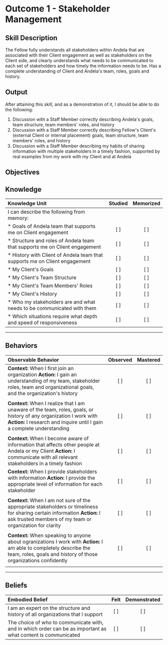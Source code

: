 # Outcome 1 - Stakeholder Management

**Skill Description**
----------
The Fellow fully understands all stakeholders within Andela that are associated with their Client engagement as well as stakeholders on the Client side, and clearly understands what needs to be communicated to each set of stakeholders and how timely the information needs to be.  Has a complete understanding of Client and Andela's team, roles, goals and history.


**Output**
----------
After attaining this skill, and as a demonstration of it, I should be able to do the following:

1. Discussion with a Staff Member correctly describing Andela's goals, team structure, team members' roles, and history
2. Discussion with a Staff Member correctly describing Fellow's Client's (external Client or internal placement) goals, team structure, team members' roles, and history
3. Discussion with a Staff Member describing my habits of sharing information with multiple stakeholders in a timely fashion, supported by real examples from my work with my Client and at Andela


**Objectives**
----------
## **Knowledge**


| Knowledge Unit   |      Studied      | Memorized |
|:-------------|:------------------:|:--------:|
| I can describe the following from memory: | | |
| * Goals of Andela team that supports me on Client engagement | [ ] | [ ]  |
| * Structure and roles of Andela team that supports me on Client engagement | [ ] | [ ]  |
| * History with Client of Andela team that supports me on Client engagement | [ ] | [ ]  |
| * My Client's Goals      | [ ] | [ ]  |
| * My Client's Team Structure   | [ ] | [ ]  |
| * My Client's Team Members' Roles       | [ ] | [ ]  |
| * My Client's History      | [ ] | [ ]  |
| * Who my stakeholders are and what needs to be communicated with them | [ ] | [ ]  |
| * Which situations require what depth and speed of responsiveness | [ ] | [ ]  |



----------


## **Behaviors**

| Observable Behavior   |      Observed      | Mastered |
|:-------------|:------------------:|:--------:|
| **Context:** When I first join an organization **Action:** I gain an understanding of my team, stakeholder roles, team and organizational goals, and the organization's history | [ ] | [ ] |
| | | |
| **Context:** When I realize that I am unaware of the team, roles, goals, or history of any organization I work with **Action:** I research and inquire until I gain a complete understanding | [ ] | [ ] |
| | | |
| **Context:** When I become aware of information that affects other people at Andela or my Client **Action:** I communicate with all relevant stakeholders in a timely fashion | [ ] | [ ] |
| **Context:** When I provide stakeholders with information **Action:** I provide the appropriate level of information for each stakeholder | [ ] | [ ] |
| | | |
| **Context:** When I am not sure of the appropriate stakeholders or timeliness for sharing certain information **Action:** I ask trusted members of my team or organization for clarity | [ ] | [ ] |
| | | |
| **Context:** When speaking to anyone about ogranizations I work with **Action:** I am able to completely describe the team, roles, goals and history of those organizations confidently |   [ ]   |   [ ]  |
| | | |

----------


## **Beliefs**


| Embodied Belief   |      Felt      | Demonstrated |
|:-------------|:------------------:|:--------:|
| I am an expert on the structure and history of all organizations that I support | [ ] | [ ] |
| The choice of who to communicate with, and in which order can be as important as what content is communicated | [ ] | [ ] |

